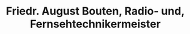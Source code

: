 ---
title: "Friedr. August Bouten, Radio- und, Fernsehtechnikermeister"
url: /rastede/friedr-august-bouten-radio-und-fernsehtechnikermeister/
shop: Radiotechnik
---